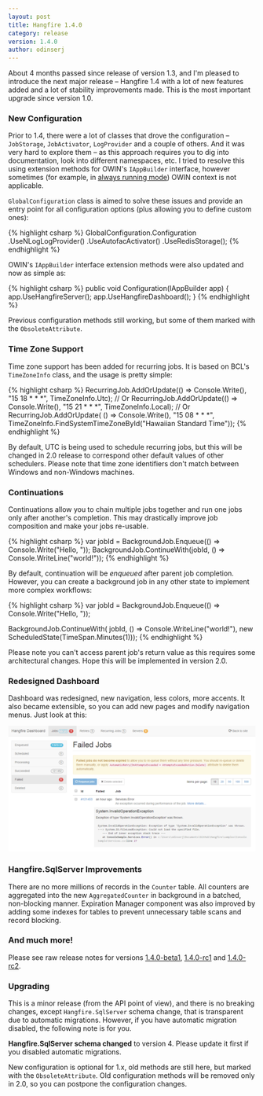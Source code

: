 ```yaml
---
layout: post
title: Hangfire 1.4.0
category: release
version: 1.4.0
author: odinserj
---
```


About 4 months passed since release of version 1.3, and I'm pleased to introduce the next major release&nbsp;– Hangfire 1.4 with a lot of new features added and a lot of stability improvements made. This is the most important upgrade since version 1.0.

### New Configuration

Prior to 1.4, there were a lot of classes that drove the configuration – `JobStorage`, `JobActivator`, `LogProvider` and a couple of others. And it was very hard to explore them – as this approach requires you to dig into documentation, look into different namespaces, etc. I tried to resolve this using extension methods for OWIN's `IAppBuilder` interface, however sometimes (for example, in [always running mode](http://docs.hangfire.io/en/latest/deployment-to-production/making-aspnet-app-always-running.html)) OWIN context is not applicable.

`GlobalConfiguration` class is aimed to solve these issues and provide an entry point for all configuration options (plus allowing you to define custom ones):

{% highlight csharp %}
GlobalConfiguration.Configuration
    .UseNLogLogProvider()
    .UseAutofacActivator()
    .UseRedisStorage();
{% endhighlight %}

OWIN's `IAppBuilder` interface extension methods were also updated and now as simple as:

{% highlight csharp %}
public void Configuration(IAppBuilder app)
{
    app.UseHangfireServer();
    app.UseHangfireDashboard();
}
{% endhighlight %}

Previous configuration methods still working, but some of them marked with the `ObsoleteAttribute`.

### Time Zone Support

Time zone support has been added for recurring jobs. It is based on BCL's `TimeZoneInfo` class, and the usage is pretty simple:

{% highlight csharp %}
RecurringJob.AddOrUpdate(() => Console.Write(), "15 18 * * *", TimeZoneInfo.Utc);
// Or
RecurringJob.AddOrUpdate(() => Console.Write(), "15 21 * * *", TimeZoneInfo.Local);
// Or
RecurringJob.AddOrUpdate(
    () => Console.Write(), 
    "15 08 * * *", 
    TimeZoneInfo.FindSystemTimeZoneById("Hawaiian Standard Time"));
{% endhighlight %}

By default, UTC is being used to schedule recurring jobs, but this will be changed in 2.0 release to correspond other default values of other schedulers. Please note that time zone identifiers don't match between Windows and non-Windows machines.

### Continuations

Continuations allow you to chain multiple jobs together and run one jobs only after another's completion. This may drastically improve job composition and make your jobs re-usable.

{% highlight csharp %}
var jobId = BackgroundJob.Enqueue(() => Console.Write("Hello, "));
BackgroundJob.ContinueWith(jobId, () => Console.WriteLine("world!"));
{% endhighlight %}

By default, continuation will be *enqueued* after parent job completion. However, you can create a background job in any other state to implement more complex workflows:

{% highlight csharp %}
var jobId = BackgroundJob.Enqueue(() => Console.Write("Hello, "));

BackgroundJob.ContinueWith(
    jobId, 
    () => Console.WriteLine("world!"), 
    new ScheduledState(TimeSpan.Minutes(1)));
{% endhighlight %}

Please note you can't access parent job's return value as this requires some architectural changes. Hope this will be implemented in version 2.0.

### Redesigned Dashboard

Dashboard was redesigned, new navigation, less colors, more accents. It also became extensible, so you can add new pages and modify navigation menus. Just look at this:

[![New Dashboard](/img/new-dashboard.png)](/img/new-dashboard.png)

### Hangfire.SqlServer Improvements

There are no more millions of records in the `Counter` table. All counters are aggregated into the new `AggregatedCounter` in background in a batched, non-blocking manner. Expiration Manager component was also improved by adding some indexes for tables to prevent unnecessary table scans and record blocking.

### And much more!

Please see raw release notes for versions [1.4.0-beta1](/blog/2015/04/06/hangfire-1.4.0-beta1.html), [1.4.0-rc1](/blog/2015/04/09/hangfire-1.4.0-rc1.html) and [1.4.0-rc2](/blog/2015/04/11/hangfire-1.4.0-rc2.html).

### Upgrading

This is a minor release (from the API point of view), and there is no breaking changes, except `Hangfire.SqlServer` schema change, that is transparent due to automatic migrations. However, if you have automatic migration disabled, the following note is for you. 

<div class="alert alert-warning">
    <strong>Hangfire.SqlServer schema changed</strong> to version 4. Please update it first if you disabled automatic migrations.
</div>

New configuration is optional for 1.x, old methods are still here, but marked with the `ObsoleteAttribute`. Old configuration methods will be removed only in 2.0, so you can postpone the configuration changes.